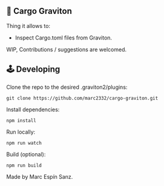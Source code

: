 ## 🦀 Cargo Graviton

Thing it allows to:
* Inspect Cargo.toml files from Graviton.

WIP, Contributions / suggestions are welcomed.

## 🕹 Developing
Clone the repo to the desired .graviton2/plugins:
```shell
git clone https://github.com/marc2332/cargo-graviton.git 
```

Install dependencies:
```shell
npm install
```

Run locally:
```shell
npm run watch
```

Build (optional):
```shell
npm run build
```

Made by Marc Espín Sanz.